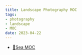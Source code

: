 ```yaml
---
title: Landscape Photography MOC
tags:
- photography
- landscape
- MOC
date: 2023-04-22
---
```


* [🌊Sea MOC](photography/aesthetic/Landscape/Sea/Sea_MOC.md)